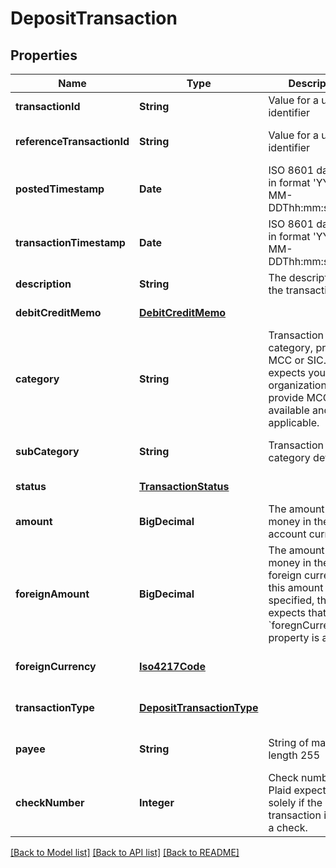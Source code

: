 # DepositTransaction
## Properties

| Name | Type | Description | Notes |
|------------ | ------------- | ------------- | -------------|
| **transactionId** | **String** | Value for a unique identifier | [default to null] |
| **referenceTransactionId** | **String** | Value for a unique identifier | [optional] [default to null] |
| **postedTimestamp** | **Date** | ISO 8601 date-time in format &#39;YYYY-MM-DDThh:mm:ss.nnn[Z|[+|-]hh:mm]&#39; according to [IETF RFC3339](https://xml2rfc.tools.ietf.org/public/rfc/html/rfc3339.html#anchor14) | [optional] [default to null] |
| **transactionTimestamp** | **Date** | ISO 8601 date-time in format &#39;YYYY-MM-DDThh:mm:ss.nnn[Z|[+|-]hh:mm]&#39; according to [IETF RFC3339](https://xml2rfc.tools.ietf.org/public/rfc/html/rfc3339.html#anchor14) | [default to null] |
| **description** | **String** | The description of the transaction | [default to null] |
| **debitCreditMemo** | [**DebitCreditMemo**](DebitCreditMemo.md) |  | [default to null] |
| **category** | **String** | Transaction category, preferably MCC or SIC. Plaid expects your organization to provide MCC, if available and applicable.  | [optional] [default to null] |
| **subCategory** | **String** | Transaction category detail | [optional] [default to null] |
| **status** | [**TransactionStatus**](TransactionStatus.md) |  | [default to null] |
| **amount** | **BigDecimal** | The amount of money in the account currency | [default to null] |
| **foreignAmount** | **BigDecimal** | The amount of money in the foreign currency. If this amount is specified, then Plaid expects that the &#x60;foregnCurrency&#x60; property is also set. | [optional] [default to null] |
| **foreignCurrency** | [**Iso4217Code**](Iso4217Code.md) |  | [optional] [default to null] |
| **transactionType** | [**DepositTransactionType**](DepositTransactionType.md) |  | [optional] [default to null] |
| **payee** | **String** | String of maximum length 255 | [optional] [default to null] |
| **checkNumber** | **Integer** | Check number. Plaid expects this solely if the transaction involves a check.  | [optional] [default to null] |

[[Back to Model list]](../README.md#documentation-for-models) [[Back to API list]](../README.md#documentation-for-api-endpoints) [[Back to README]](../README.md)

